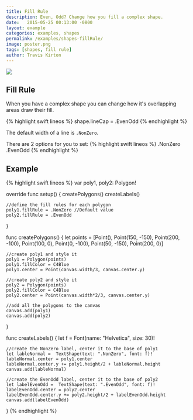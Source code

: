 ```yaml
---
title: Fill Rule
description: Even, Odd? Change how you fill a complex shape.
date:   2015-05-25 00:13:00 -0800
layout: example
categories: examples, shapes
permalink: /examples/shapes-fillRule/
image: poster.png
tags: [shapes, fill rule]
author: Travis Kirton
---
```

![](fillRule.png)

## Fill Rule
When you have a complex shape you can change how it's overlapping areas draw their fill.

{% highlight swift lineos %}
shape.lineCap = .EvenOdd
{% endhighlight %}

The default width of a line is `.NonZero`.

There are 2 options for you to set:
{% highlight swift lineos %}
.NonZero
.EvenOdd
{% endhighlight %}

## Example
{% highlight swift lineos %}
var poly1, poly2: Polygon!

override func setup() {
    createPolygons()
    createLabels()

    //define the fill rules for each polygon
    poly1.fillRule = .NonZero //Default value
    poly2.fillRule = .EvenOdd
}

func createPolygons() {
    let points = [Point(),
                  Point(150, -150),
                  Point(200, -100),
                  Point(100, 0),
                  Point(0, -100),
                  Point(50, -150),
                  Point(200, 0)]

    //create poly1 and style it
    poly1 = Polygon(points)
    poly1.fillColor = C4Blue
    poly1.center = Point(canvas.width/3, canvas.center.y)

    //create poly2 and style it
    poly2 = Polygon(points)
    poly2.fillColor = C4Blue
    poly2.center = Point(canvas.width*2/3, canvas.center.y)

    //add all the polygons to the canvas
    canvas.add(poly1)
    canvas.add(poly2)
}

func createLabels() {
    let f = Font(name: "Helvetica", size: 30)!

    //create the NonZero label, center it to the base of poly1
    let lableNormal =  TextShape(text: ".NonZero", font: f)!
    lableNormal.center = poly1.center
    lableNormal.center.y += poly1.height/2 + lableNormal.height
    canvas.add(lableNormal)

    //create the EvenOdd label, center it to the base of poly2
    let labelEvenOdd =  TextShape(text: ".EvenOdd", font: f)!
    labelEvenOdd.center = poly2.center
    labelEvenOdd.center.y += poly2.height/2 + labelEvenOdd.height
    canvas.add(labelEvenOdd)
}
{% endhighlight %}